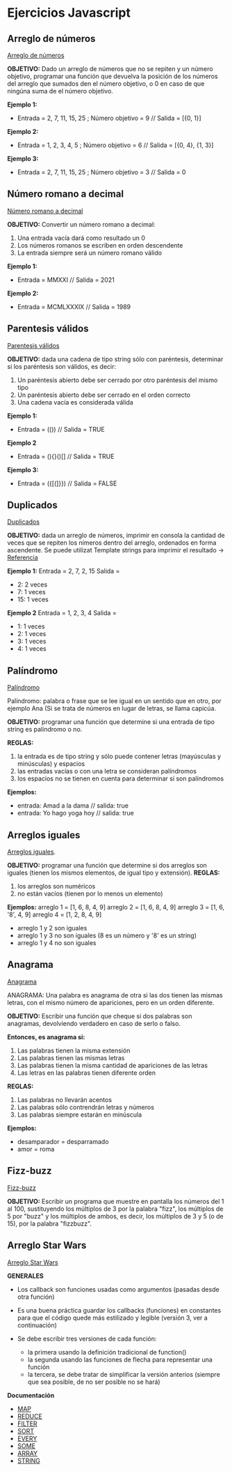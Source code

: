 # Ejercicios Javascript

## Arreglo de números
[Arreglo de números](https://github.com/RodriguezSanRosales/ejercicios-JS/blob/main/dos-numeros.js "Arreglo de números")

**OBJETIVO:** Dado un arreglo de números que no se repiten y un número objetivo, programar una función que devuelva la posición de los números del arreglo que sumados den el número objetivo, o 0 en caso de que ningúna suma de el número objetivo.

**Ejemplo 1:**
- Entrada = 2, 7, 11, 15, 25 ; Número objetivo = 9  //  Salida =  [{0, 1}]

**Ejemplo 2:**
- Entrada = 1, 2, 3, 4, 5 ; Número objetivo = 6  //  Salida =  [{0, 4}, {1, 3}]

**Ejemplo 3:**
- Entrada = 2, 7, 11, 15, 25 ; Número objetivo = 3  //  Salida =  0


## Número romano a decimal
[Número romano a decimal](https://github.com/RodriguezSanRosales/ejercicios-JS/blob/main/numero-romano-a-decimal.js "Número romano a decimal")

**OBJETIVO:** Convertir un número romano a decimal:
1. Una entrada vacía dará como resultado un 0
2. Los números romanos se escriben en orden descendente
3. La entrada siempre será un número romano válido 

**Ejemplo 1:**
- Entrada = MMXXI  //  Salida =  2021

**Ejemplo 2:**
- Entrada = MCMLXXXIX  //  Salida =  1989

## Parentesis válidos
[Parentesis válidos](https://github.com/RodriguezSanRosales/ejercicios-JS/blob/main/parentesis-validos.js "Parentesis válidos")

**OBJETIVO:**  dada una cadena de tipo string sólo con paréntesis, determinar si los paréntesis son válidos, es decir:
1. Un paréntesis abierto debe ser cerrado por otro paréntesis del mismo tipo
2. Un paréntesis abierto debe ser cerrado en el orden correcto
3. Una cadena vacía es considerada válida

**Ejemplo 1:**
- Entrada = (())  //  Salida =  TRUE

**Ejemplo 2**
- Entrada = (){}()[]  //  Salida =  TRUE

**Ejemplo 3:**
- Entrada = ({[(]}})  //  Salida =  FALSE

## Duplicados
[ Duplicados](https://github.com/RodriguezSanRosales/ejercicios-JS/blob/main/duplicados.js " Duplicados")

**OBJETIVO:**  dada un arreglo de números, imprimir en consola la cantidad de veces que se repiten los nímeros dentro del arreglo, ordenados en forma ascendente.
Se puede utilizat Template strings para imprimir el resultado -> [Referencia](https://developer.mozilla.org/es/docs/Web/JavaScript/Reference/Template_literals "Referencia")

**Ejemplo 1:**
Entrada = 2, 7, 2, 15
Salida =
- 2: 2 veces
- 7: 1 veces
- 15: 1 veces

**Ejemplo 2**
Entrada = 1, 2, 3, 4
Salida =
- 1: 1 veces
- 2: 1 veces
- 3: 1 veces
- 4: 1 veces


## Palíndromo
[Palíndromo](https://github.com/RodriguezSanRosales/ejercicios-JS/blob/main/palindromo.dist.js "Palíndromo")

Palíndromo: palabra o frase que se lee igual en un sentido que en otro, por ejemplo Ana (Si se trata de números en lugar de letras, se llama capicúa.

**OBJETIVO:**  programar una función que determine si una entrada de tipo string es palíndromo o no.

**REGLAS:** 
1. la entrada es de tipo string y sólo puede contener letras (mayúsculas y minúsculas) y espacios
2. las entradas vacías o con una letra se consideran palíndromos
3. los espacios no se tienen en cuenta para determinar si son palíndromos

**Ejemplos:**

 - entrada: Amad a la dama // salida: true
 - entrada: Yo hago yoga hoy // salida: true

## Arreglos iguales
[Arreglos iguales](https://github.com/RodriguezSanRosales/ejercicios-JS/blob/main/arreglos-iguales.js "Arreglos iguales").

**OBJETIVO:**  programar una función que determine si dos arreglos son iguales (tienen los mismos elementos, de igual tipo y extensión).
**REGLAS:** 
1. los arreglos son numéricos
2. no están vacíos (tienen por lo menos un elemento)

**Ejemplos:** 
arreglo 1 = [1, 6, 8, 4, 9]
arreglo 2 = [1, 6, 8, 4, 9]
arreglo 3 = [1, 6, '8', 4, 9]
arreglo 4 = [1, 2, 8, 4, 9]

- arreglo 1 y 2 son iguales
- arreglo 1 y 3 no son iguales (8 es un número y '8' es un string)
- arreglo 1 y 4 no son iguales

## Anagrama
[Anagrama](https://github.com/RodriguezSanRosales/ejercicios-JS/blob/main/test-anagrama.js "Anagrama")

ANAGRAMA: Una palabra es anagrama de otra si las dos tienen las mismas letras, con el mismo número de apariciones, pero en un orden diferente. 

**OBJETIVO:**  Escribir una función que cheque si dos palabras son anagramas, devolviendo verdadero en caso de serlo o falso.

**Entonces, es anagrama si:** 
1. Las palabras tienen la misma extensión
2. Las palabras tienen las mismas letras
3. Las palabras tienen la misma cantidad de apariciones de las letras
4. Las letras en las palabras tienen diferente orden

**REGLAS:**
1. Las palabras no llevarán acentos
2. Las palabras sólo contrendrán letras y números
3. Las palabras siempre estarán en minúscula

**Ejemplos:** 
- desamparador = desparramado
- amor = roma

## Fizz-buzz
[Fizz-buzz](https://github.com/RodriguezSanRosales/ejercicios-JS/blob/main/test-fizz-buzz.js "Fizz-buzz")

**OBJETIVO:**  Escribir un programa que muestre en pantalla los números del 1 al 100, sustituyendo los múltiplos de 3 por la palabra "fizz", los múltiplos de 5 por "buzz" y los múltiplos de ambos, es decir, los múltiplos de 3 y 5 (o de 15), por la palabra "fizzbuzz".



## Arreglo Star Wars
[Arreglo Star Wars](https://github.com/RodriguezSanRosales/ejercicios-JS/blob/main/arreglos-starwars-dist.js "Arreglo Star Wars")

**GENERALES**
- Los callback son funciones usadas como argumentos (pasadas desde otra función)

- Es una buena práctica guardar los callbacks (funciones) en constantes para que el código quede más estilizado y legible (versión 3, ver a continuación)

- Se debe escribir tres versiones de cada función:
  - la primera usando la definición tradicional de function()
  - la segunda usando las funciones de flecha para representar una función
  - la tercera, se debe tratar de simplificar la versión anterios (siempre que sea posible, de no ser posible no se hará)

**Documentación**
- [MAP](https://developer.mozilla.org/es/docs/Web/JavaScript/Reference/Global_Objects/Array/map "MAP")
- [REDUCE](https://developer.mozilla.org/es/docs/Web/JavaScript/Reference/Global_Objects/Array/Reduce "REDUCE")
- [FILTER](https://developer.mozilla.org/es/docs/Web/JavaScript/Reference/Global_Objects/Array/filter "FILTER")
- [SORT](https://developer.mozilla.org/es/docs/Web/JavaScript/Reference/Global_Objects/Array/sort "SORT")
- [EVERY](https://developer.mozilla.org/es/docs/Web/JavaScript/Reference/Global_Objects/Array/every "EVERY")
- [SOME](https://developer.mozilla.org/es/docs/Web/JavaScript/Reference/Global_Objects/Array/some "SOME")
- [ARRAY](https://developer.mozilla.org/es/docs/Web/JavaScript/Reference/Global_Objects/Array "ARRAY")
- [STRING](https://developer.mozilla.org/es/docs/Web/JavaScript/Reference/Global_Objects/String "STRING")
